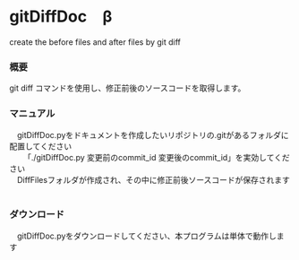 gitDiffDoc　β
==========

create the before files and after files by git diff

<h3>概要</h3>
  git diff コマンドを使用し、修正前後のソースコードを取得します。
<br>
<h3>マニュアル</h3>
　gitDiffDoc.pyをドキュメントを作成したいリポジトリの.gitがあるフォルダに配置してください<br>　
　「./gitDiffDoc.py 変更前のcommit_id 変更後のcommit_id」を実効してください<br>
　DiffFilesフォルダが作成され、その中に修正前後ソースコードが保存されます<br>
<br>
<h3>ダウンロード</h3>
　gitDiffDoc.pyをダウンロードしてください、本プログラムは単体で動作します<br>
